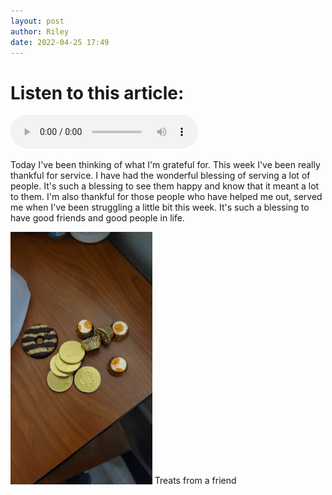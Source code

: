 ```yaml
---
layout: post
author: Riley
date: 2022-04-25 17:49
---
```


# Listen to this article:

<audio controls>  
<source src="https://love-of-god-and-of-all-men.github.io/assets/audio/thankful_for_service.mp3" controls controlsList="nodownload" type="audio/ogg">  
<source src="https://love-of-god-and-of-all-men.github.io/assets/audio/thankful_for_service.m4a" controls controlsList="nodownload" type="audio/mpeg">  
Your browser does not support the audio element.
</audio>

Today I've been thinking of what I'm grateful for. This week I've been really thankful for service. I have had the wonderful blessing of serving a lot of people. It's such a blessing to see them happy and know that it meant a lot to them. I'm also thankful for those people who have helped me out, served me when I've been struggling a little bit this week. It's such a blessing to have good friends and good people in life.

<img class="img-responsive" src="/assets/images/posts/gifted_chocolate_treats.webp" width="45%">
<span class="caption text-muted">Treats from a friend</span>
